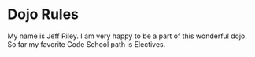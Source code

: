 Dojo Rules
==========

My name is Jeff Riley.  I am very happy to be a part of this wonderful dojo.  So far my favorite Code School path is Electives.

